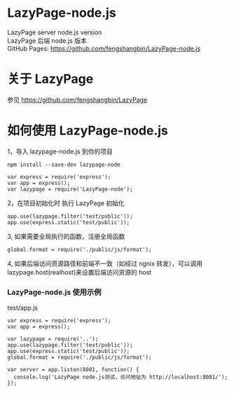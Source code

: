 # LazyPage-node.js

LazyPage server node.js version  
LazyPage 后端 node.js 版本  
GitHub Pages: https://github.com/fengshangbin/LazyPage-node.js

# 关于 LazyPage

参见 https://github.com/fengshangbin/LazyPage

# 如何使用 LazyPage-node.js

1，导入 lazypage-node.js 到你的项目

```
npm install --save-dev lazypage-node
```

```
var express = require('express');
var app = express();
var lazypage = require('LazyPage-node');
```

2，在项目初始化时 执行 LazyPage 初始化

```
app.use(lazypage.filter('test/public'));
app.use(express.static('test/public'));
```

3, 如果需要全局执行的函数，注册全局函数

```
global.format = require('./public/js/format');
```

4, 如果后端访问资源路径和前端不一致（如经过 ngnix 转发），可以调用 lazypage.host(realhost)来设置后端访问资源的 host

### LazyPage-node.js 使用示例

test/app.js

```
var express = require('express');
var app = express();

var lazypage = require('..');
app.use(lazypage.filter('test/public'));
app.use(express.static('test/public'));
global.format = require('./public/js/format');

var server = app.listen(8081, function() {
  console.log('LazyPage node.js测试，访问地址为 http://localhost:8081/');
});
```
